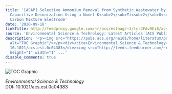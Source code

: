 ```yaml
---
title: '[ASAP] Selective Ammonium Removal from Synthetic Wastewater by Flow-Electrode
  Capacitive Deionization Using a Novel K<sub>2</sub>Ti<sub>2</sub>O<sub>5</sub>-Activated
  Carbon Mixture Electrode'
date: '2020-09-18'
linkTitle: http://feedproxy.google.com/~r/acs/esthag/~3/lcr3FAv9Ei8/acs.est.0c04383
source: 'Environmental Science & Technology: Latest Articles (ACS Publications)'
description: '<p><img src="https://pubs.acs.org/na101/home/literatum/publisher/achs/journals/content/esthag/0/esthag.ahead-of-print/acs.est.0c04383/20200918/images/medium/es0c04383_0005.gif"
  alt="TOC Graphic"/></p><div><cite>Environmental Science & Technology</cite></div><div>DOI:
  10.1021/acs.est.0c04383</div><img src="http://feeds.feedburner.com/~r/acs/esthag/~4/lcr3FAv9Ei8"
  height="1" width="1" ...'
disable_comments: true
---
```

<p><img src="https://pubs.acs.org/na101/home/literatum/publisher/achs/journals/content/esthag/0/esthag.ahead-of-print/acs.est.0c04383/20200918/images/medium/es0c04383_0005.gif" alt="TOC Graphic"/></p><div><cite>Environmental Science & Technology</cite></div><div>DOI: 10.1021/acs.est.0c04383</div><img src="http://feeds.feedburner.com/~r/acs/esthag/~4/lcr3FAv9Ei8" height="1" width="1" ...